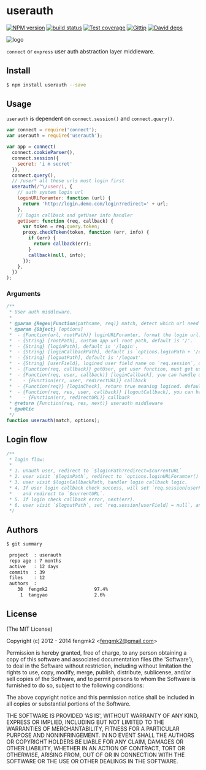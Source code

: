 # userauth

[![NPM version][npm-image]][npm-url]
[![build status][travis-image]][travis-url]
[![Test coverage][coveralls-image]][coveralls-url]
[![Gittip][gittip-image]][gittip-url]
[![David deps][david-image]][david-url]

[npm-image]: https://img.shields.io/npm/v/userauth.svg?style=flat
[npm-url]: https://npmjs.org/package/userauth
[travis-image]: https://img.shields.io/travis/node-modules/userauth.svg?style=flat
[travis-url]: https://travis-ci.org/node-modules/userauth
[coveralls-image]: https://img.shields.io/coveralls/node-modules/userauth.svg?style=flat
[coveralls-url]: https://coveralls.io/r/node-modules/userauth?branch=master
[gittip-image]: https://img.shields.io/gittip/fengmk2.svg?style=flat
[gittip-url]: https://www.gittip.com/fengmk2/
[david-image]: https://img.shields.io/david/node-modules/userauth.svg?style=flat
[david-url]: https://david-dm.org/node-modules/userauth

![logo](https://raw.github.com/node-modules/userauth/master/logo.png)

`connect` or `express` user auth abstraction layer middleware.

## Install

```bash
$ npm install userauth --save
```

## Usage

`userauth` is dependent on `connect.session()` and `connect.query()`.

```js
var connect = require('connect');
var userauth = require('userauth');

var app = connect(
  connect.cookieParser(),
  connect.session({
    secret: 'i m secret'
  }),
  connect.query(),
  // /user* all these urls must login first
  userauth(/^\/user/i, {
    // auth system login url
    loginURLForamter: function (url) {
      return 'http://login.demo.com/login?redirect=' + url;
    },
    // login callback and getUser info handler
    getUser: function (req, callback) {
      var token = req.query.token;
      proxy.checkToken(token, function (err, info) {
        if (err) {
          return callback(err);
        }
        callback(null, info);
      });
    },
  })
);
```

### Arguments

```js
/**
 * User auth middleware.
 *
 * @param {Regex|Function(pathname, req)} match, detect which url need to check user auth.
 * @param {Object} [options]
 *  - {Function(url, rootPath)} loginURLForamter, format the login url.
 *  - {String} [rootPath], custom app url root path, default is '/'.
 *  - {String} [loginPath], default is '/login'.
 *  - {String} [loginCallbackPath], default is `options.loginPath + '/callback'`.
 *  - {String} [logoutPath], default is '/logout'.
 *  - {String} [userField], logined user field name on `req.session`, default is 'user', `req.session.user`.
 *  - {Function(req, callback)} getUser, get user function, must get user info with `req`.
 *  - {Function(req, user, callback)} [loginCallback], you can handle user login logic here.
 *    - {Function(err, user, redirectURL)} callback
 *  - {Function(req)} [loginCheck], return true meaning logined. default is `true`.
 *  - {Function(req, res, user, callback)} [logoutCallback], you can handle user logout logic here.
 *    - {Function(err, redirectURL)} callback
 * @return {Function(req, res, next)} userauth middleware
 * @public
 */
function userauth(match, options);
```

## Login flow

```js
/**
 * login flow:
 *
 * 1. unauth user, redirect to `$loginPath?redirect=$currentURL`
 * 2. user visit `$loginPath`, redirect to `options.loginURLForamter()` return login url.
 * 3. user visit $loginCallbackPath, handler login callback logic.
 * 4. If user login callback check success, will set `req.session[userField]`,
 *    and redirect to `$currentURL`.
 * 5. If login check callback error, next(err).
 * 6. user visit `$logoutPath`, set `req.session[userField] = null`, and redirect back.
 */
```

## Authors

```bash
$ git summary

 project  : userauth
 repo age : 7 months
 active   : 12 days
 commits  : 39
 files    : 12
 authors  :
    38  fengmk2                 97.4%
     1  tangyao                 2.6%
```

## License

(The MIT License)

Copyright (c) 2012 - 2014 fengmk2 &lt;fengmk2@gmail.com&gt;

Permission is hereby granted, free of charge, to any person obtaining
a copy of this software and associated documentation files (the
'Software'), to deal in the Software without restriction, including
without limitation the rights to use, copy, modify, merge, publish,
distribute, sublicense, and/or sell copies of the Software, and to
permit persons to whom the Software is furnished to do so, subject to
the following conditions:

The above copyright notice and this permission notice shall be
included in all copies or substantial portions of the Software.

THE SOFTWARE IS PROVIDED 'AS IS', WITHOUT WARRANTY OF ANY KIND,
EXPRESS OR IMPLIED, INCLUDING BUT NOT LIMITED TO THE WARRANTIES OF
MERCHANTABILITY, FITNESS FOR A PARTICULAR PURPOSE AND NONINFRINGEMENT.
IN NO EVENT SHALL THE AUTHORS OR COPYRIGHT HOLDERS BE LIABLE FOR ANY
CLAIM, DAMAGES OR OTHER LIABILITY, WHETHER IN AN ACTION OF CONTRACT,
TORT OR OTHERWISE, ARISING FROM, OUT OF OR IN CONNECTION WITH THE
SOFTWARE OR THE USE OR OTHER DEALINGS IN THE SOFTWARE.
